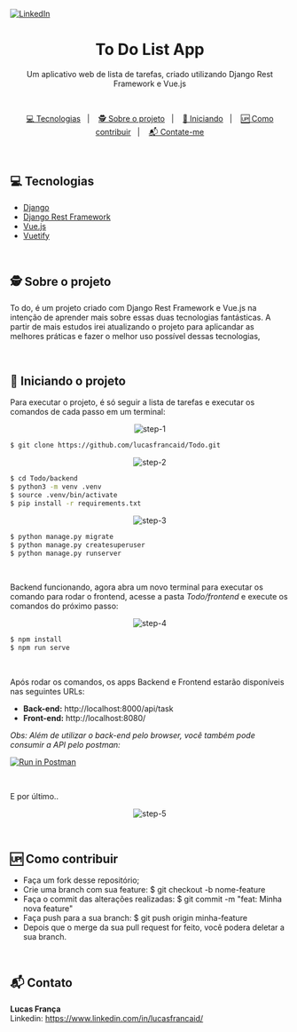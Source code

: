 [![LinkedIn][linkedin-shield]][linkedin-url]

<p align="center">
  <p align="center">
    <h1 align="center">To Do List App</h1>
    <p align="center">
      Um aplicativo web de lista de tarefas, criado utilizando Django Rest Framework e Vue.js<br/>
    </p>
  </p>
</p>

<br/>

<p align="center">
  <a href="#-tecnologias">💻 Tecnologias</a>&nbsp;&nbsp;&nbsp;|&nbsp;&nbsp;&nbsp;
  <a href="#%EF%B8%8F-sobre-o-projeto">🕵️ Sobre o projeto</a>&nbsp;&nbsp;&nbsp;|&nbsp;&nbsp;&nbsp;
  <a href="#-iniciando-o-projeto">🚀 Iniciando</a>&nbsp;&nbsp;&nbsp;|&nbsp;&nbsp;&nbsp;
  <a href="#-como-contribuir">🆙 Como contribuir</a>&nbsp;&nbsp;&nbsp;|&nbsp;&nbsp;&nbsp;
  <a href="#-contato">📬 Contate-me</a>
</p>


<br>


## 💻 Tecnologias
* [Django](https://www.djangoproject.com/)
* [Django Rest Framework](https://www.django-rest-framework.org/)
* [Vue.js](https://vuejs.org/)
* [Vuetify](https://vuetifyjs.com/)

<br>

## 🕵️ Sobre o projeto
To do, é um projeto criado com Django Rest Framework e Vue.js na intenção de aprender mais sobre essas duas tecnologias fantásticas. A partir de mais estudos irei atualizando o projeto para aplicandar as melhores práticas e fazer o melhor uso possível dessas tecnologias,

<br>

## 🚀 Iniciando o projeto
Para executar o projeto, é só seguir a lista de tarefas e executar os comandos de cada passo em um terminal:

<p align="center">
  <img src="https://gist.githubusercontent.com/lucasfrancaid/13f62a71b0ba106a0dd5c5f6ca2d9dff/raw/a885a30f10f26f87e37ea875cffd8d5c3df7cb9b/01_todo_gitclone.png" alt="step-1" />
</p>

```bash
$ git clone https://github.com/lucasfrancaid/Todo.git
```

<p align="center">
  <img src="https://gist.githubusercontent.com/lucasfrancaid/13f62a71b0ba106a0dd5c5f6ca2d9dff/raw/a885a30f10f26f87e37ea875cffd8d5c3df7cb9b/02_todo_venv.png" alt="step-2" />
</p>

```bash
$ cd Todo/backend
$ python3 -m venv .venv
$ source .venv/bin/activate
$ pip install -r requirements.txt
```

<p align="center">
  <img src="https://gist.githubusercontent.com/lucasfrancaid/13f62a71b0ba106a0dd5c5f6ca2d9dff/raw/a885a30f10f26f87e37ea875cffd8d5c3df7cb9b/03_todo_rundjango.png" alt="step-3" />
</p>

```bash
$ python manage.py migrate
$ python manage.py createsuperuser
$ python manage.py runserver
```

<br>

Backend funcionando, agora abra um novo terminal para executar os comando para rodar o frontend, acesse a pasta *Todo/frontend* e execute os comandos do próximo passo:

<p align="center">
  <img src="https://gist.githubusercontent.com/lucasfrancaid/13f62a71b0ba106a0dd5c5f6ca2d9dff/raw/a885a30f10f26f87e37ea875cffd8d5c3df7cb9b/04_todo_runvue.png" alt="step-4" />
</p>

```bash
$ npm install
$ npm run serve
```

<br>

Após rodar os comandos, os apps Backend e Frontend estarão disponíveis nas seguintes URLs:
<br>
- <b>Back-end:</b> http://localhost:8000/api/task
- <b>Front-end:</b> http://localhost:8080/


*Obs: Além de utilizar o back-end pelo browser, você também pode consumir a API pelo postman:*

[![Run in Postman](https://run.pstmn.io/button.svg)](https://app.getpostman.com/run-collection/15c632cbe5d7bbab692f)

<br>

E por último..

<p align="center">
  <img src="https://gist.githubusercontent.com/lucasfrancaid/13f62a71b0ba106a0dd5c5f6ca2d9dff/raw/a885a30f10f26f87e37ea875cffd8d5c3df7cb9b/05_todo_end.png" alt="step-5" />
</p>

<br>

## 🆙 Como contribuir

- Faça um fork desse repositório;
- Crie uma branch com sua feature: $ git checkout -b nome-feature
- Faça o commit das alterações realizadas: $ git commit -m "feat: Minha nova feature"
- Faça push para a sua branch: $ git push origin minha-feature
- Depois que o merge da sua pull request for feito, você podera deletar a sua branch.

<br>

## 📬 Contato

<b>Lucas França</b> <br/>
Linkedin: https://www.linkedin.com/in/lucasfrancaid/

<br>

<!-- MARKDOWN LINKS & IMAGES -->
<!-- https://www.markdownguide.org/basic-syntax/#reference-style-links -->
[linkedin-shield]: https://img.shields.io/badge/-LinkedIn-black.svg?style=flat-square&logo=linkedin&colorB=555
[linkedin-url]: https://linkedin.com/in/lucasfrancaid
